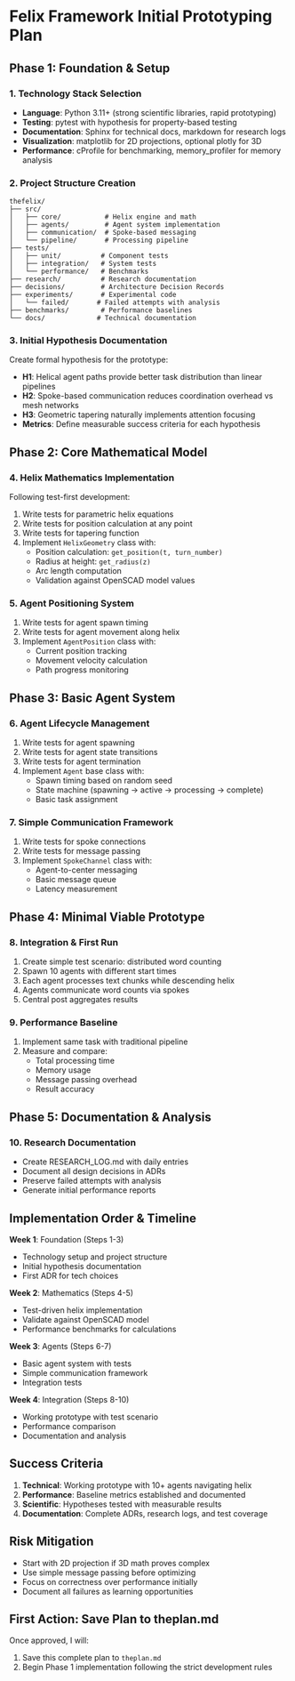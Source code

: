 # Felix Framework Initial Prototyping Plan

## Phase 1: Foundation & Setup

### 1. Technology Stack Selection
- **Language**: Python 3.11+ (strong scientific libraries, rapid prototyping)
- **Testing**: pytest with hypothesis for property-based testing
- **Documentation**: Sphinx for technical docs, markdown for research logs
- **Visualization**: matplotlib for 2D projections, optional plotly for 3D
- **Performance**: cProfile for benchmarking, memory_profiler for memory analysis

### 2. Project Structure Creation
```
thefelix/
├── src/
│   ├── core/           # Helix engine and math
│   ├── agents/         # Agent system implementation
│   ├── communication/  # Spoke-based messaging
│   └── pipeline/       # Processing pipeline
├── tests/
│   ├── unit/          # Component tests
│   ├── integration/   # System tests
│   └── performance/   # Benchmarks
├── research/          # Research documentation
├── decisions/         # Architecture Decision Records
├── experiments/       # Experimental code
│   └── failed/       # Failed attempts with analysis
├── benchmarks/        # Performance baselines
└── docs/             # Technical documentation
```

### 3. Initial Hypothesis Documentation
Create formal hypothesis for the prototype:
- **H1**: Helical agent paths provide better task distribution than linear pipelines
- **H2**: Spoke-based communication reduces coordination overhead vs mesh networks
- **H3**: Geometric tapering naturally implements attention focusing
- **Metrics**: Define measurable success criteria for each hypothesis

## Phase 2: Core Mathematical Model

### 4. Helix Mathematics Implementation
Following test-first development:
1. Write tests for parametric helix equations
2. Write tests for position calculation at any point
3. Write tests for tapering function
4. Implement `HelixGeometry` class with:
   - Position calculation: `get_position(t, turn_number)`
   - Radius at height: `get_radius(z)`
   - Arc length computation
   - Validation against OpenSCAD model values

### 5. Agent Positioning System
1. Write tests for agent spawn timing
2. Write tests for agent movement along helix
3. Implement `AgentPosition` class with:
   - Current position tracking
   - Movement velocity calculation
   - Path progress monitoring

## Phase 3: Basic Agent System

### 6. Agent Lifecycle Management
1. Write tests for agent spawning
2. Write tests for agent state transitions
3. Write tests for agent termination
4. Implement `Agent` base class with:
   - Spawn timing based on random seed
   - State machine (spawning → active → processing → complete)
   - Basic task assignment

### 7. Simple Communication Framework
1. Write tests for spoke connections
2. Write tests for message passing
3. Implement `SpokeChannel` class with:
   - Agent-to-center messaging
   - Basic message queue
   - Latency measurement

## Phase 4: Minimal Viable Prototype

### 8. Integration & First Run
1. Create simple test scenario: distributed word counting
2. Spawn 10 agents with different start times
3. Each agent processes text chunks while descending helix
4. Agents communicate word counts via spokes
5. Central post aggregates results

### 9. Performance Baseline
1. Implement same task with traditional pipeline
2. Measure and compare:
   - Total processing time
   - Memory usage
   - Message passing overhead
   - Result accuracy

## Phase 5: Documentation & Analysis

### 10. Research Documentation
- Create RESEARCH_LOG.md with daily entries
- Document all design decisions in ADRs
- Preserve failed attempts with analysis
- Generate initial performance reports

## Implementation Order & Timeline

**Week 1**: Foundation (Steps 1-3)
- Technology setup and project structure
- Initial hypothesis documentation
- First ADR for tech choices

**Week 2**: Mathematics (Steps 4-5)
- Test-driven helix implementation
- Validate against OpenSCAD model
- Performance benchmarks for calculations

**Week 3**: Agents (Steps 6-7)
- Basic agent system with tests
- Simple communication framework
- Integration tests

**Week 4**: Integration (Steps 8-10)
- Working prototype with test scenario
- Performance comparison
- Documentation and analysis

## Success Criteria

1. **Technical**: Working prototype with 10+ agents navigating helix
2. **Performance**: Baseline metrics established and documented
3. **Scientific**: Hypotheses tested with measurable results
4. **Documentation**: Complete ADRs, research logs, and test coverage

## Risk Mitigation

- Start with 2D projection if 3D math proves complex
- Use simple message passing before optimizing
- Focus on correctness over performance initially
- Document all failures as learning opportunities

## First Action: Save Plan to theplan.md

Once approved, I will:
1. Save this complete plan to `theplan.md`
2. Begin Phase 1 implementation following the strict development rules